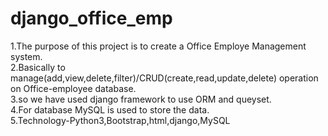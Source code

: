 # django_office_emp
1.The purpose of this project is to create a Office Employe Management system.<br/>
2.Basically to manage(add,view,delete,filter)/CRUD(create,read,update,delete) operation on Office-employee database. <br/>
3.so we have used django framework to use ORM and queyset.<br/>
4.For database MySQL is used to store the data.<br/>
5.Technology-Python3,Bootstrap,html,django,MySQL
